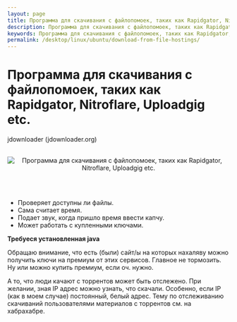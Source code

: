 ```yaml
---
layout: page
title: Программа для скачивания с файлопомоек, таких как Rapidgator, Nitroflare, Uploadgig etc
description: Программа для скачивания с файлопомоек, таких как Rapidgator, Nitroflare, Uploadgig etc
keywords: Программа для скачивания с файлопомоек, таких как Rapidgator, Nitroflare, Uploadgig etc
permalink: /desktop/linux/ubuntu/download-from-file-hostings/
---
```


# Программа для скачивания с файлопомоек, таких как Rapidgator, Nitroflare, Uploadgig etc.

jdownloader (jdownloader.org)

<br/>

<div align="center">
    <img src="http://storage6.static.itmages.ru/i/18/0412/h_1523516754_7360888_d0fa6ee52b.png" border="0" alt="Программа для скачивания с файлопомоек, таких как Rapidgator, Nitroflare, Uploadgig etc.">
</div>

<br/><br/>

-   Проверяет доступны ли файлы.
-   Сама считает время.
-   Подает звук, когда пришло время ввести капчу.
-   Может работать с купленными ключами.

**Требуеся установленная java**

Обращаю внимание, что есть (были) сайт/ы на которых нахаляву можно получить ключи на премиум от этих сервисов. Главное не тормозить. Ну или можно купить премиум, если оч. нужно.

А то, что люди качают с торрентов может быть отслежено. При желании, зная IP адрес можно узнать, что скачали. Особенно, если IP (как в моем случае) постоянный, белый адрес. Тему по отслеживанию скачиваний пользователями материалов с торрентов см. на хабрахабре.
